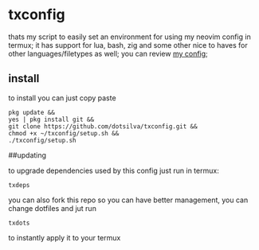 # txconfig

thats my script to easily set an environment for using my neovim config in termux;
it has support for lua, bash, zig and some other nice to haves for other languages/filetypes as well;
you can review [my config](https://github.com/dotsilva/kickstart.nvim);

## install

to install you can just copy paste

```
pkg update &&
yes | pkg install git &&
git clone https://github.com/dotsilva/txconfig.git &&
chmod +x ~/txconfig/setup.sh &&
./txconfig/setup.sh
```

##updating

to upgrade dependencies used by this config just run in termux:

```
txdeps
```

you can also fork this repo so you can have better management,
you can change dotfiles and jut run

```
txdots
```

to instantly apply it to your termux
